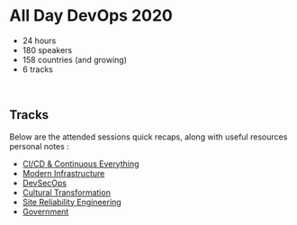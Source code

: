 # All Day DevOps 2020

* 24 hours
* 180 speakers
* 158 countries (and growing)
* 6 tracks

&nbsp;

## Tracks

Below are the attended sessions quick recaps, along with useful resources personal notes :

* [CI/CD & Continuous Everything](https://khurdz.github.io/addo-2020/cicd-continuous-everything/index.md)
* [Modern Infrastructure](https://khurdz.github.io/addo-2020/modern-infrastructure/index.md)
* [DevSecOps](https://khurdz.github.io/addo-2020/devsecops/index.md)
* [Cultural Transformation](https://khurdz.github.io/addo-2020/cultural-transformation/index.md)
* [Site Reliability Engineering](https://khurdz.github.io/addo-2020/sre/index.md)
* [Government](https://khurdz.github.io/addo-2020/government/index.md)
